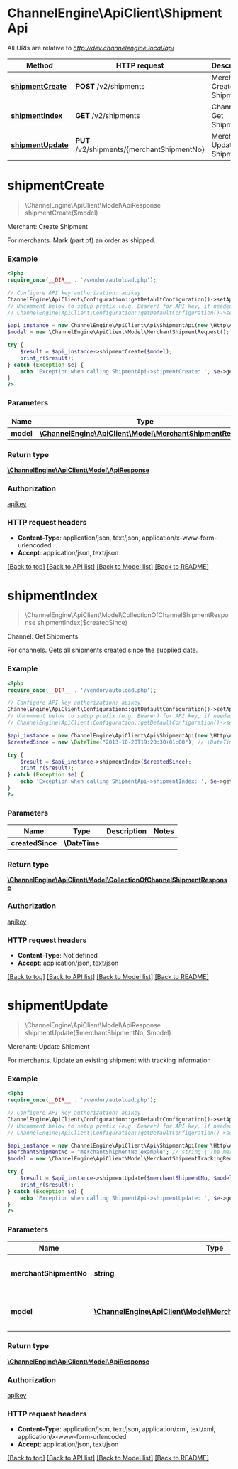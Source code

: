 # ChannelEngine\ApiClient\ShipmentApi

All URIs are relative to *http://dev.channelengine.local/api*

Method | HTTP request | Description
------------- | ------------- | -------------
[**shipmentCreate**](ShipmentApi.md#shipmentCreate) | **POST** /v2/shipments | Merchant: Create Shipment
[**shipmentIndex**](ShipmentApi.md#shipmentIndex) | **GET** /v2/shipments | Channel: Get Shipments
[**shipmentUpdate**](ShipmentApi.md#shipmentUpdate) | **PUT** /v2/shipments/{merchantShipmentNo} | Merchant: Update Shipment


# **shipmentCreate**
> \ChannelEngine\ApiClient\Model\ApiResponse shipmentCreate($model)

Merchant: Create Shipment

For merchants.    Mark (part of) an order as shipped.

### Example
```php
<?php
require_once(__DIR__ . '/vendor/autoload.php');

// Configure API key authorization: apikey
ChannelEngine\ApiClient\Configuration::getDefaultConfiguration()->setApiKey('apikey', 'YOUR_API_KEY');
// Uncomment below to setup prefix (e.g. Bearer) for API key, if needed
// ChannelEngine\ApiClient\Configuration::getDefaultConfiguration()->setApiKeyPrefix('apikey', 'Bearer');

$api_instance = new ChannelEngine\ApiClient\Api\ShipmentApi(new \Http\Adapter\Guzzle6\Client());
$model = new \ChannelEngine\ApiClient\Model\MerchantShipmentRequest(); // \ChannelEngine\ApiClient\Model\MerchantShipmentRequest | 

try {
    $result = $api_instance->shipmentCreate($model);
    print_r($result);
} catch (Exception $e) {
    echo 'Exception when calling ShipmentApi->shipmentCreate: ', $e->getMessage(), PHP_EOL;
}
?>
```

### Parameters

Name | Type | Description  | Notes
------------- | ------------- | ------------- | -------------
 **model** | [**\ChannelEngine\ApiClient\Model\MerchantShipmentRequest**](../Model/MerchantShipmentRequest.md)|  |

### Return type

[**\ChannelEngine\ApiClient\Model\ApiResponse**](../Model/ApiResponse.md)

### Authorization

[apikey](../../README.md#apikey)

### HTTP request headers

 - **Content-Type**: application/json, text/json, application/x-www-form-urlencoded
 - **Accept**: application/json, text/json

[[Back to top]](#) [[Back to API list]](../../README.md#documentation-for-api-endpoints) [[Back to Model list]](../../README.md#documentation-for-models) [[Back to README]](../../README.md)

# **shipmentIndex**
> \ChannelEngine\ApiClient\Model\CollectionOfChannelShipmentResponse shipmentIndex($createdSince)

Channel: Get Shipments

For channels.    Gets all shipments created since the supplied date.

### Example
```php
<?php
require_once(__DIR__ . '/vendor/autoload.php');

// Configure API key authorization: apikey
ChannelEngine\ApiClient\Configuration::getDefaultConfiguration()->setApiKey('apikey', 'YOUR_API_KEY');
// Uncomment below to setup prefix (e.g. Bearer) for API key, if needed
// ChannelEngine\ApiClient\Configuration::getDefaultConfiguration()->setApiKeyPrefix('apikey', 'Bearer');

$api_instance = new ChannelEngine\ApiClient\Api\ShipmentApi(new \Http\Adapter\Guzzle6\Client());
$createdSince = new \DateTime("2013-10-20T19:20:30+01:00"); // \DateTime | 

try {
    $result = $api_instance->shipmentIndex($createdSince);
    print_r($result);
} catch (Exception $e) {
    echo 'Exception when calling ShipmentApi->shipmentIndex: ', $e->getMessage(), PHP_EOL;
}
?>
```

### Parameters

Name | Type | Description  | Notes
------------- | ------------- | ------------- | -------------
 **createdSince** | **\DateTime**|  |

### Return type

[**\ChannelEngine\ApiClient\Model\CollectionOfChannelShipmentResponse**](../Model/CollectionOfChannelShipmentResponse.md)

### Authorization

[apikey](../../README.md#apikey)

### HTTP request headers

 - **Content-Type**: Not defined
 - **Accept**: application/json, text/json

[[Back to top]](#) [[Back to API list]](../../README.md#documentation-for-api-endpoints) [[Back to Model list]](../../README.md#documentation-for-models) [[Back to README]](../../README.md)

# **shipmentUpdate**
> \ChannelEngine\ApiClient\Model\ApiResponse shipmentUpdate($merchantShipmentNo, $model)

Merchant: Update Shipment

For merchants.    Update an existing shipment with tracking information

### Example
```php
<?php
require_once(__DIR__ . '/vendor/autoload.php');

// Configure API key authorization: apikey
ChannelEngine\ApiClient\Configuration::getDefaultConfiguration()->setApiKey('apikey', 'YOUR_API_KEY');
// Uncomment below to setup prefix (e.g. Bearer) for API key, if needed
// ChannelEngine\ApiClient\Configuration::getDefaultConfiguration()->setApiKeyPrefix('apikey', 'Bearer');

$api_instance = new ChannelEngine\ApiClient\Api\ShipmentApi(new \Http\Adapter\Guzzle6\Client());
$merchantShipmentNo = "merchantShipmentNo_example"; // string | The merchant's shipment reference
$model = new \ChannelEngine\ApiClient\Model\MerchantShipmentTrackingRequest(); // \ChannelEngine\ApiClient\Model\MerchantShipmentTrackingRequest | The updated tracking information

try {
    $result = $api_instance->shipmentUpdate($merchantShipmentNo, $model);
    print_r($result);
} catch (Exception $e) {
    echo 'Exception when calling ShipmentApi->shipmentUpdate: ', $e->getMessage(), PHP_EOL;
}
?>
```

### Parameters

Name | Type | Description  | Notes
------------- | ------------- | ------------- | -------------
 **merchantShipmentNo** | **string**| The merchant&#39;s shipment reference |
 **model** | [**\ChannelEngine\ApiClient\Model\MerchantShipmentTrackingRequest**](../Model/MerchantShipmentTrackingRequest.md)| The updated tracking information |

### Return type

[**\ChannelEngine\ApiClient\Model\ApiResponse**](../Model/ApiResponse.md)

### Authorization

[apikey](../../README.md#apikey)

### HTTP request headers

 - **Content-Type**: application/json, text/json, application/xml, text/xml, application/x-www-form-urlencoded
 - **Accept**: application/json, text/json

[[Back to top]](#) [[Back to API list]](../../README.md#documentation-for-api-endpoints) [[Back to Model list]](../../README.md#documentation-for-models) [[Back to README]](../../README.md)

